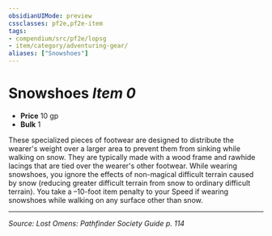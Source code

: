 ```yaml
---
obsidianUIMode: preview
cssclasses: pf2e,pf2e-item
tags:
- compendium/src/pf2e/lopsg
- item/category/adventuring-gear/
aliases: ["Snowshoes"]
---
```

# Snowshoes *Item 0*  

- **Price** 10 gp
- **Bulk** 1

These specialized pieces of footwear are designed to distribute the wearer's weight over a larger area to prevent them from sinking while walking on snow. They are typically made with a wood frame and rawhide lacings that are tied over the wearer's other footwear. While wearing snowshoes, you ignore the effects of non-magical difficult terrain caused by snow (reducing greater difficult terrain from snow to ordinary difficult terrain). You take a –10-foot item penalty to your Speed if wearing snowshoes while walking on any surface other than snow.


---
*Source: Lost Omens: Pathfinder Society Guide p. 114*